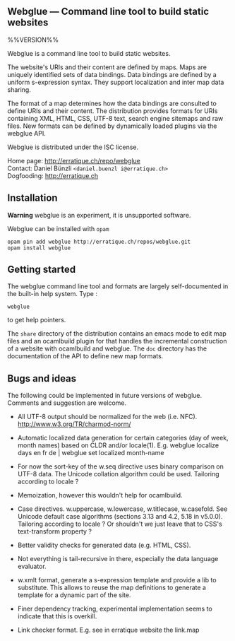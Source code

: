 Webglue — Command line tool to build static websites
-------------------------------------------------------------------------------
%%VERSION%%

Webglue is a command line tool to build static websites.

The website's URIs and their content are defined by maps. Maps are
uniquely identified sets of data bindings. Data bindings are defined
by a uniform s-expression syntax. They support localization and inter
map data sharing.

The format of a map determines how the data bindings are consulted to
define URIs and their content. The distribution provides formats for
URIs containing XML, HTML, CSS, UTF-8 text, search engine sitemaps and
raw files. New formats can be defined by dynamically loaded plugins
via the webglue API.

Webglue is distributed under the ISC license.

Home page: http://erratique.ch/repo/webglue  
Contact: Daniel Bünzli `<daniel.buenzl i@erratique.ch>`  
Dogfooding: http://erratique.ch

## Installation

**Warning** webglue is an experiment, it is unsupported software.

Webglue can be installed with `opam`


    opam pin add webglue http://erratique.ch/repos/webglue.git
    opam install webglue


## Getting started

The webglue command line tool and formats are largely self-documented
in the built-in help system. Type :

    webglue 

to get help pointers.

The `share` directory of the distribution contains an emacs mode to
edit map files and an ocamlbuild plugin for that handles the
incremental construction of a website with ocamlbuild and webglue. The
`doc` directory has the documentation of the API to define new map
formats.


## Bugs and ideas

The following could be implemented in future versions of webglue.
Comments and suggestion are welcome.

* All UTF-8 output should be normalized for the web (i.e. NFC).
  http://www.w3.org/TR/charmod-norm/

* Automatic localized data generation for certain categories (day of 
  week, month names) based on CLDR and/or locale(1). 
  E.g. webglue localize days en fr de | webglue set localized month-name

* For now the sort-key of the w.seq directive uses binary comparison on 
  UTF-8 data. The Unicode collation algorithm could be used. 
  Tailoring according to locale ?

* Memoization, however this wouldn't help for ocamlbuild.

* Case directives. w.uppercase, w.lowercase, w.titlecase, w.casefold.
  See Unicode default case algorithms (sections 3.13 and 4.2, 5.18 in
  v5.0.0).  Tailoring according to locale ?  Or shouldn't we just
  leave that to CSS's text-transform property ?

* Better validity checks for generated data (e.g. HTML, CSS).

* Not everything is tail-recursive in there, especially the data language
  evaluator. 

* w.xmlt format, generate a s-expression template and provide a lib to
  substitute. This allows to reuse the map definitions to generate a
  template for a dynamic part of the site.

* Finer dependency tracking, experimental implementation seems to indicate
  that this is overkill.

* Link checker format. E.g. see in erratique website the link.map
